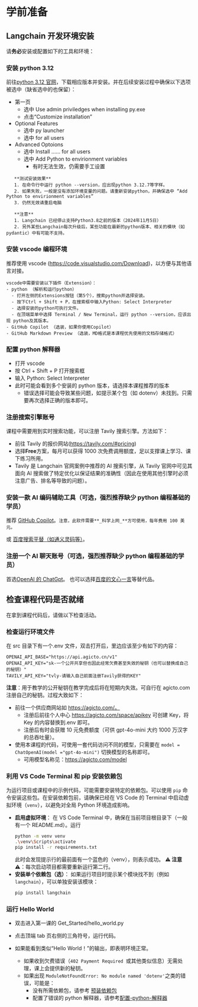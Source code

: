# 学前准备

## Langchain 开发环境安装

请**务必**安装或配置如下的工具和环境：

### 安装 python 3.12

前往[python 3.12 官网](https://www.python.org/downloads/release/python-3127/)，下载相应版本并安装。并在后续安装过程中确保以下选项被选中（缺省选中的也保留）：

- 第一页
  - 选中 Use admin priviledges when installing py.exe
  - 点击“Customize installation”
- Optional Features
  - 选中 py launcher
  - 选中 for all users
- Advanced Optoions
  - 选中 Install …… for all users
  - 选中 Add Python to envirionment variables
    - 有时无法生效，仍需要手工设置

```
   **测试安装效果**
   1. 在命令行中运行 python --version，应出现python 3.12.7等字样。
   2. 如果失败，一般是没有添加环境变量的问题。请重新安装python，并确保选中 “Add Python to envirionment variables”
   3. 仍然无效请重启电脑

   **注意**
   1. Langchain 已经停止支持Python3.8之前的版本（2024年11月5日）
   2. 另外某些Langchain每次升级后，某些功能在最新的python版本、相关的模块（如pydantic）中有可能不支持。
```

### 安装 vscode 编程环境

推荐使用 vscode (https://code.visualstudio.com/Download)，以方便与其他语言对接。

```
vscode中需要安装以下插件（Extension）：
- python （解析和运行python）
  - 打开左侧的Extensions按钮（第5个），搜索python并选择安装。
  - 按下Ctrl + Shift + P，在搜索框中输入Python: Select Interpreter
  - 选择安装的python可执行文件。
  - 在顶端菜单中选择 Terminal / New Terminal，运行 python --version，应该出现 python及其版本。
- GitHub Copilot （选装，如果你使用Copilot）
- GitHub Markdown Preview （选装，MD格式是本课程优先使用的文档存储格式）
```

### 配置 python 解释器

- 打开 vscode
- 按 Ctrl + Shift + P 打开搜索框
- 输入 Python: Select Interpreter
- 此时可能会看到多个安装的 python 版本，请选择本课程推荐的版本
  - 错误选择可能会导致某些问题，如提示某个包（如 dotenv）未找到。只需要再次选择正确的版本即可。

### 注册搜索引擎账号

课程中需要用到实时搜索功能，可以注册 Tavily 搜索引擎。方法如下：

- 前往 Tavily 的报价网站(https://tavily.com/#pricing)
- 选择**Free**方案，每月可以获得 1000 次免费调用额度，足以支撑课上学习、课下练习所用。
- Tavily 是 Langchain 官网案例中推荐的 AI 搜索引擎，从 Tavily 官网中可见其面向 AI 搜索做了特定优化以保证结果的准确性（因此在使用其他引擎时必须注意广告、排名等导致的问题）。

### 安装一款 AI 编码辅助工具（可选，强烈推荐缺少 python 编程基础的学员）

推荐 [GitHub Copilot](https://github.com/features/copilot)。`注意，此软件需要**_科学上网_**方可使用，每年费用 100 美元。`

或 [百度搜索平替（如通义灵码等）](https://www.baidu.com/s?wd=github%20copilot%20%E6%9B%BF%E4%BB%A3%E5%93%81&rsv_spt=1&rsv_iqid=0xfde882400036abae&issp=1&f=8&rsv_bp=1&rsv_idx=2&ie=utf-8&rqlang=cn&tn=baiduhome_pg&rsv_dl=tb&rsv_enter=1&oq=github%2520copilot&rsv_t=9d80Hm3U8SHap6VPDrqgNx6LnR2%2BNOOQx2tJBIM1r7Rfqln16q%2BLhB3E%2BHcAsaN%2FvC6h&rsv_btype=t&inputT=3291&rsv_sug3=23&rsv_sug1=9&rsv_sug7=100&rsv_pq=ec4a65ba0000d781&rsv_sug2=0&rsv_sug4=4087)。

### 注册一个 AI 聊天账号（可选，强烈推荐缺少 python 编程基础的学员）

首选[OpenAI 的 ChatGpt](https://chat.openai.com)。
也可以选择[百度的文心一言](https://yiyan.baidu.com/)等替代品。

## 检查课程代码是否就绪

在拿到课程代码后，请做以下检查活动。

### 检查运行环境文件

在 src 目录下有一个.env 文件，双击打开后，里边应该至少有如下的内容：

```
OPENAI_API_BASE="https://api.agicto.cn/v1"
OPENAI_API_KEY="sk-一个公开共享但也因此经常欠费甚至失效的秘钥（也可以替换成自己的秘钥）"
TAVILY_API_KEY="tvly-请输入自己前面注册Tavily获得的KEY"
```

**注意**：用于教学的公开秘钥在教学完成后将在短期内失效。可自行在 agicto.com 注册自己的秘钥。过程大致如下：

- 前往一个供应商网站如 https://agicto.com/。
  - 注册后前往个人中心 https://agicto.com/space/apikey 可创建 Key，将 Key 的内容替换到.env 即可。
  - 注册后有时会获赠 10 元免费额度（可供 gpt-4o-mini 大约 1000 万汉字的总吞吐量）。
- 使用本课程的代码，可使用一套代码访问不同的模型，只需要在 `model = ChatOpenAI(model ="gpt-4o-mini")` 切换模型的名称即可。
  - 可用模型名称见：https://agicto.com/model

### 利用 VS Code Terminal 和 pip 安装依赖包

为运行项目或课程中的示例代码，可能需要安装特定的依赖包。可以使用 `pip` 命令安装这些包。在安装依赖包前，请确保已经在 VS Code 的 Terminal 中启动虚拟环境（`venv`），以避免对全局 Python 环境造成影响。

- **启用虚拟环境**：
  在 VS Code Terminal 中，确保在当前项目根目录下（一般有一个 README.md）。运行
  ```bash
  python -m venv venv
  .\venv\Scripts\activate
  pip install -r requirements.txt
  ```
  此时会发现提示行的最前面有一个蓝色的（venv），则表示成功。
  **⚠️ 注意 ⚠️**：每次启动项目都需要重新运行第二行。
- **安装单个依赖包（选）**：
  如果运行项目时提示某个模块找不到（例如 `langchain`），可以单独安装该模块：
  ```bash
  pip install langchain
  ```

### 运行 Hello World

- 双击进入第一课的 Get_Started/hello_world.py
- 点击顶端 tab 页右侧的三角符号，运行代码。
- 如果能看到类似“Hello World！”的输出，即表明环境正常。

  - 如果收到欠费错误（`402 Payment Required `或其他类似信息）无需处理，课上会提供新的秘钥。
  - 如果出现 `ModuleNotFoundError: No module named 'dotenv'`之类的错误，可能是：
    - 没有所需依赖包，请参考 [预装依赖包](#预装依赖包)
    - 配置了错误的 python 解释器，请参考[配置-python-解释器](#配置-python-解释器)

